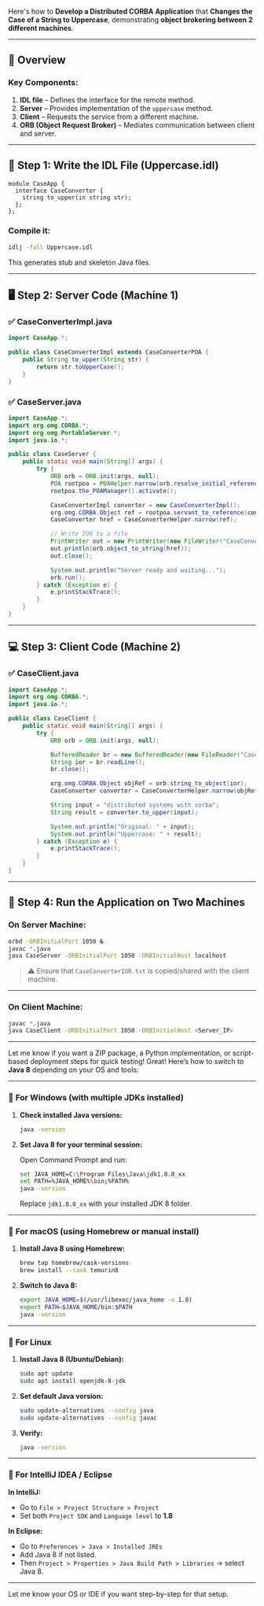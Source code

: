 Here's how to **Develop a Distributed CORBA Application** that **Changes the Case of a String to Uppercase**, demonstrating **object brokering between 2 different machines**.

---

## 🔧 Overview

### Key Components:
1. **IDL file** – Defines the interface for the remote method.
2. **Server** – Provides implementation of the `uppercase` method.
3. **Client** – Requests the service from a different machine.
4. **ORB (Object Request Broker)** – Mediates communication between client and server.

---

## 📄 Step 1: Write the IDL File (Uppercase.idl)
```idl
module CaseApp {
  interface CaseConverter {
    string to_upper(in string str);
  };
};
```

### Compile it:
```bash
idlj -fall Uppercase.idl
```
This generates stub and skeleton Java files.

---

## 🖥️ Step 2: Server Code (Machine 1)

### ✅ CaseConverterImpl.java
```java
import CaseApp.*;

public class CaseConverterImpl extends CaseConverterPOA {
    public String to_upper(String str) {
        return str.toUpperCase();
    }
}
```

### ✅ CaseServer.java
```java
import CaseApp.*;
import org.omg.CORBA.*;
import org.omg.PortableServer.*;
import java.io.*;

public class CaseServer {
    public static void main(String[] args) {
        try {
            ORB orb = ORB.init(args, null);
            POA rootpoa = POAHelper.narrow(orb.resolve_initial_references("RootPOA"));
            rootpoa.the_POAManager().activate();

            CaseConverterImpl converter = new CaseConverterImpl();
            org.omg.CORBA.Object ref = rootpoa.servant_to_reference(converter);
            CaseConverter href = CaseConverterHelper.narrow(ref);

            // Write IOR to a file
            PrintWriter out = new PrintWriter(new FileWriter("CaseConverterIOR.txt"));
            out.println(orb.object_to_string(href));
            out.close();

            System.out.println("Server ready and waiting...");
            orb.run();
        } catch (Exception e) {
            e.printStackTrace();
        }
    }
}
```

---

## 💻 Step 3: Client Code (Machine 2)

### ✅ CaseClient.java
```java
import CaseApp.*;
import org.omg.CORBA.*;
import java.io.*;

public class CaseClient {
    public static void main(String[] args) {
        try {
            ORB orb = ORB.init(args, null);

            BufferedReader br = new BufferedReader(new FileReader("CaseConverterIOR.txt"));
            String ior = br.readLine();
            br.close();

            org.omg.CORBA.Object objRef = orb.string_to_object(ior);
            CaseConverter converter = CaseConverterHelper.narrow(objRef);

            String input = "distributed systems with corba";
            String result = converter.to_upper(input);

            System.out.println("Original: " + input);
            System.out.println("Uppercase: " + result);
        } catch (Exception e) {
            e.printStackTrace();
        }
    }
}
```

---

## 🔄 Step 4: Run the Application on Two Machines

### On **Server Machine**:
```bash
orbd -ORBInitialPort 1050 &
javac *.java
java CaseServer -ORBInitialPort 1050 -ORBInitialHost localhost
```

> ⚠️ Ensure that `CaseConverterIOR.txt` is copied/shared with the client machine.

---

### On **Client Machine**:
```bash
javac *.java
java CaseClient -ORBInitialPort 1050 -ORBInitialHost <Server_IP>
```

---

Let me know if you want a ZIP package, a Python implementation, or script-based deployment steps for quick testing!
Great! Here’s how to switch to **Java 8** depending on your OS and tools:

---

### 🔹 **For Windows (with multiple JDKs installed)**

1. **Check installed Java versions:**
   ```bash
   java -version
   ```

2. **Set Java 8 for your terminal session:**

   Open Command Prompt and run:

   ```bash
   set JAVA_HOME=C:\Program Files\Java\jdk1.8.0_xx
   set PATH=%JAVA_HOME%\bin;%PATH%
   java -version
   ```

   Replace `jdk1.8.0_xx` with your installed JDK 8 folder.

---

### 🔹 **For macOS (using Homebrew or manual install)**

1. **Install Java 8 using Homebrew:**
   ```bash
   brew tap homebrew/cask-versions
   brew install --cask temurin8
   ```

2. **Switch to Java 8:**
   ```bash
   export JAVA_HOME=$(/usr/libexec/java_home -v 1.8)
   export PATH=$JAVA_HOME/bin:$PATH
   java -version
   ```

---

### 🔹 **For Linux**

1. **Install Java 8 (Ubuntu/Debian):**
   ```bash
   sudo apt update
   sudo apt install openjdk-8-jdk
   ```

2. **Set default Java version:**
   ```bash
   sudo update-alternatives --config java
   sudo update-alternatives --config javac
   ```

3. **Verify:**
   ```bash
   java -version
   ```

---

### 🔹 **For IntelliJ IDEA / Eclipse**

**In IntelliJ:**
- Go to `File > Project Structure > Project`
- Set both `Project SDK` and `Language level` to **1.8**

**In Eclipse:**
- Go to `Preferences > Java > Installed JREs`
- Add Java 8 if not listed.
- Then `Project > Properties > Java Build Path > Libraries` → select Java 8.

---

Let me know your OS or IDE if you want step-by-step for that setup.


